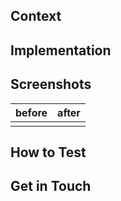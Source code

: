 ## Context

<!-- Brief description of WHAT you’re doing and WHY. -->

## Implementation

<!--

Some description of HOW you achieved it. Perhaps give a high level description of the program flow. Did you need to refactor something? What tradeoffs did you take? Are there things in here which you’d particularly like people to pay close attention to?

-->

## Screenshots

| before | after |
| ------ | ----- |
|        |       |

## How to Test

<!--

A straightforward scenario of how to test your changes will help reviewers that are not familiar with the part of the code that you are changing but want to see it in action. This section can include a description or step-by-step instructions of how to get to the state of v2 that your change affects.

A "How To Test" section can look something like this:

- Sign in with a user with tracks
- Activate `show_awesome_cat_gifs` feature (add `?feature.show_awesome_cat_gifs=1` to your URL)
- You should see a GIF with cats dancing

-->

## Get in Touch

<!-- We'd love to have a way to chat with you about your changes if necessary. If you're in the [Harvi Code Discord](https://kilocode.ai/discord), please share your handle here. -->
